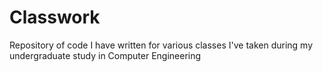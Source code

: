 Classwork
=========

Repository of code I have written for various classes I've taken during my undergraduate study in Computer Engineering